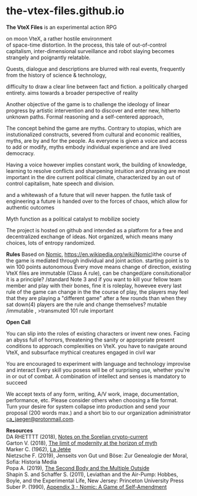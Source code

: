 # the-vtex-files.github.io
**The VteX Files** is an experimental action RPG 

 on moon VteX, a rather hostile environment  
of space-time distortion.
In the process, this tale of out-of-control capitalism, inter-dimensional surveillance and robot slaying becomes strangely and poignantly relatable. 

Quests, dialogue and descriptions are blurred with real events, frequently from the history of science & technology, 

difficulty to draw a clear line between fact and fiction. 
a politically charged entirety.
aims towards a broader perspective of reality

Another objective of the game is to challenge the ideology of linear progress by artistic intervention and to discover and enter new, hitherto unknown paths. 
Formal reasoning and a self-centered approach, 

The concept behind the game are myths.
Contrary to utopias, which are instutionalized constructs, severed from cultural and economic realities, myths, are by and for the people. 
As everyone is given a voice and access to add or modify, myths embody individual experience and are lived democracy. 


Having a voice however implies constant work, the building of knowledge, learning to resolve conflicts and sharpening intuition and phrasing are most important in the dire current political climate, characterized by an out of control capitalism, hate speech and division.

and a whitewash of a future that will never happen.
the futile task of engineering a future is handed over to the forces of chaos, which allow for authentic outcomes 

Myth function as a political catalyst to mobilize society  

The project is hosted on github and intended as a platform for a free and decentralized exchange of ideas. Not organized, which means many choices, lots of entropy randomized. 

**Rules**
Based on [Nomic](), https://en.wikipedia.org/wiki/Nomic)ithe course of the game is mediated through individual and joint action. 
starting point is to win 100 points
autonomous
Every move means change of direction,
 existing VteX files are immutable (Class A rule), can be changed(are consitutional)or it is a principle? /standard Note 3
and if you want to kill your fellow team member and play with their bones, fine it is roleplay, howevee every last rule of the game can change in the the course of play, the players may feel that they are playing a "different game" after a few rounds than when they sat down(4)
players are the rule and change themselves?
mutable /immutable , >transmuted
101 rule important


**Open Call**<br>

You can slip into the roles of existing characters or invent new ones.
Facing an abyss full of horrors, threatening the sanity 
or appropriate present conditions to approach complexities on VteX.
you have to navigate around VteX, and subsurface
mythical creatures engaged in civil war

You are encouraged to experiment with language and technology 
improvise and interact
Every skill you posess will be of surprising use, whether you're in or out of combat.
A combination of intellect and senses is mandatory to succeed
 
We accept texts of any form, writing, A/V work, image, documentation, performance, etc. Please consider others when choosing a file format.<br>
Turn your desire for system collapse into production and send your proposal (200 words max.) and a short bio to our organization administrator ca_jaeger@protonmail.com. 

**Resources**<br>
DA RHETTTT (2018), [Notes on the Sorelian crypto-current](https://necrophysical666.wordpress.com/2018/11/05/%F0%9D%94%91%F0%9D%94%AC%F0%9D%94%B1%F0%9D%94%A2%F0%9D%94%B0-%F0%9D%94%AC%F0%9D%94%AB-%F0%9D%94%B1%F0%9D%94%A5%F0%9D%94%A2-%F0%9D%94%96%F0%9D%94%AC%F0%9D%94%AF%F0%9D%94%A2%F0%9D%94%A9%F0%9D%94%A6/)<br>
Garton V. (2018), [The limit of modernity at the horizon of myth](https://vincentgarton.com/2018/07/23/the-limit-of-modernity-at-the-horizon-of-myth/)<br>
Marker C. (1962), [La Jetée](https://youtu.be/aLfXCkFQtXw)<br>
Nietzsche F. (2019), Jenseits von Gut und Böse: Zur Genealogie der Moral, Sofia: Historia Media<br>
Popa A. (2019), [The Second Body and the Multiple Outside](https://ossz2vasz4.wordpress.com/2019/03/04/alina-popa-the-second-body-and-the-multiple-outside/)<br>
Shapin S. and Schaffer S. (2011), Leviathan and the Air-Pump: Hobbes, Boyle, and the Experimental Life, New Jersey: Princeton University Press<br>
Suber P. (1990), [Appendix 3 - Nomic: A Game of Self-Amendment](http://legacy.earlham.edu/~peters/writing/nomic.htm)

